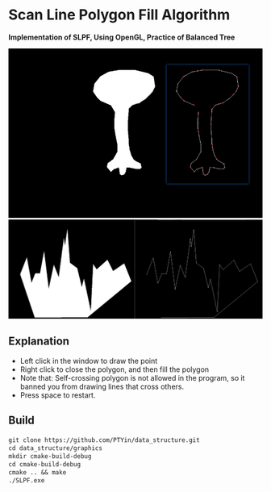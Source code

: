 # Scan Line Polygon Fill Algorithm

**Implementation of SLPF, Using OpenGL, Practice of Balanced Tree**

![](demo.png)
![](demo2.png)

## Explanation

- Left click in the window to draw the point
- Right click to close the polygon, and then fill the polygon 
- Note that: Self-crossing polygon is not allowed in the program, so it banned you from drawing lines that cross others.
- Press space to restart. 

## Build
    git clone https://github.com/PTYin/data_structure.git
    cd data_structure/graphics
    mkdir cmake-build-debug
    cd cmake-build-debug
    cmake .. && make
    ./SLPF.exe